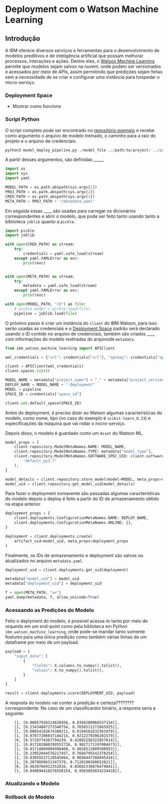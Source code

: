 # Deployment com o Watson Machine Learning

## Introdução

A IBM oferece diversos serviços e ferramentas para o desenvolvimento de modelos preditivos e de inteligência artificial que possam melhorar processos, interações e ações. Dentre eles, o [Watson Machine Learning](https://www.ibm.com/cloud/machine-learning) permite que modelos sejam salvos na nuvem, onde podem ser versionados e acessados por meio de APIs, assim permitindo que predições sejam feitas sem a necessidade de se criar e configurar uma instância para hospedar o micro-serviço. 

### Deployment Space


- Mostrar como funciona 

### Script Python 

O script completo pode ser encontrado no [repositório exemplo](https://github.com/MLOPsStudyGroup/dvc-gitactions/blob/master/src/scripts/Pipelines/model_deploy_pipeline.py) e recebe como argumento o arquivo de modelo treinado, o caminho para a raiz do projeto e o arquivo de credenciais.

```python
python3 model_deploy_pipeline.py ./model_file ../path/to/project/ ../credentials.yaml
```

A partir desses argumentos, são definidas _____
```python
import os
import sys
import yaml

MODEL_PATH = os.path.abspath(sys.argv[1])
PROJ_PATH = os.path.abspath(sys.argv[2])
CRED_PATH = os.path.abspath(sys.argv[3])
META_PATH = PROJ_PATH + "/metadata.yaml"
```
Em seguida essas ____ são usadas para carregar os dicionários correspondentes e abrir o modelo, que pode ser feito tanto usando tanto a biblioteca ```joblib``` quanto a ```pickle```.
```python
import pickle
import joblib

with open(CRED_PATH) as stream:
    try:
        credentials = yaml.safe_load(stream)
    except yaml.YAMLError as exc:
        print(exc)


with open(META_PATH) as stream:
    try:
        metadata = yaml.safe_load(stream)
    except yaml.YAMLError as exc:
        print(exc)

with open(MODEL_PATH, "rb") as file:
    # pickle_model = pickle.load(file)
    pipeline = joblib.load(file)
```
O próximo passo é criar um instância do ```client``` do IBM Watson, para isso serão usadas as credenciais e o [Deployment Space](paginaDoDeploySpace) padrão será declarado usando o ID contido no arquivo de credenciais, também são criados ____ com informações do modelo restiradas do arquivode ```metadata```.
```python
from ibm_watson_machine_learning import APIClient

wml_credentials = {"url": credentials["url"], "apikey": credentials["apikey"]}

client = APIClient(wml_credentials)
client.spaces.list()

MODEL_NAME = metadata["project_name"] + "_" + metadata["project_version"]
DEPLOY_NAME = MODEL_NAME + "-Deployment"
MODEL = pipeline
SPACE_ID = credentials["space_id"]

client.set.default_space(SPACE_ID)
```
Antes do deployment, é preciso dizer ao Watson algumas características do modelo, como nome, tipo (no caso do exemplo é  ```scikit-learn_0.23```) e especificações da máquina que vai rodar o micro-serviço.

Depois disso, o modelo é guardado como um ```Asset``` do Watson ML.
```python
model_props = {
    client.repository.ModelMetaNames.NAME: MODEL_NAME,
    client.repository.ModelMetaNames.TYPE: metadata["model_type"],
    client.repository.ModelMetaNames.SOFTWARE_SPEC_UID: client.software_specifications.get_id_by_name(
        "default_py3.7"
    ),
}

model_details = client.repository.store_model(model=MODEL, meta_props=model_props)
model_uid = client.repository.get_model_uid(model_details)
```
Para fazer o deployment nomavente são passadas algumas características do modelo depois o deploy é feito a partir do ID de armazenamento obtido na etapa anterior.
```python
deployment_props = {
    client.deployments.ConfigurationMetaNames.NAME: DEPLOY_NAME,
    client.deployments.ConfigurationMetaNames.ONLINE: {},
}

deployment = client.deployments.create(
    artifact_uid=model_uid, meta_props=deployment_props
)
```
Finalmente, os IDs de armazenamento e deployment são salvos ou atualizados no arquivo ```metadata.yaml```.
```python
deployment_uid = client.deployments.get_uid(deployment)

metadata["model_uid"] = model_uid
metadata["deployment_uid"] = deployment_uid

f = open(META_PATH, "w+")
yaml.dump(metadata, f, allow_unicode=True)
```


### Acessando as Predições do Modelo

Feito o deplyment do modelo, é possível acessa-lo tanto por meio de requests em um end-point como pela biblioteca em Python ```ibm_watson_machine_learning```, onde pode-se mandar tanto somente features para uma única predição como também várias linhas de um dataframe por meio de um payload.

```python
payload = {
    "input_data": [
        {
            "fields": X.columns.to_numpy().tolist(),
            "values": X.to_numpy().tolist(),
        }
    ]
}

result = client.deployments.score(DEPLOYMENT_UID, payload)
```
A resposta do modelo vai conter a predição e certeza???????? correspondente. No caso de um classificardor binário, a resposta seria a seguinte:

        [1, [0.06057910314628456, 0.9394208968537154]],
        [1, [0.23434887273340754, 0.7656511272665925]],
        [1, [0.08054183674380211, 0.9194581632561979]],
        [1, [0.07877206037184215, 0.9212279396281579]],
        [0, [0.5719774367794239, 0.42802256322057614]],
        [1, [0.017282880299552716, 0.9827171197004473]],
        [1, [0.01714869904990468, 0.9828513009500953]],
        [1, [0.23952044576217457, 0.7604795542378254]],
        [1, [0.03055527110545664, 0.9694447288945434]],
        [1, [0.2879899631347379, 0.7120100368652621]],
        [0, [0.9639766912352016, 0.03602330876479841]],
        [1, [0.049694416576558154, 0.9503055834234418]],


### Atualizando o Modelo

### Rollback do Modelo
